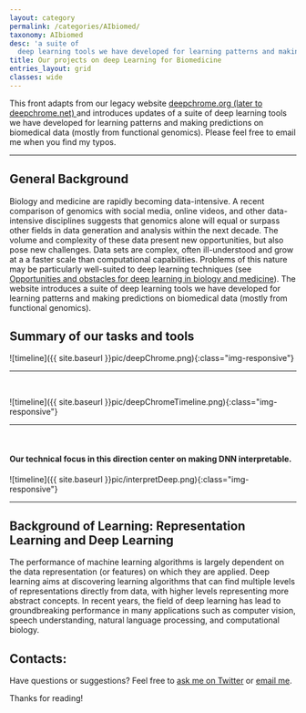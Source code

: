 ```yaml
---
layout: category
permalink: /categories/AIbiomed/
taxonomy: AIbiomed
desc: 'a suite of
  deep learning tools we have developed for learning patterns and making predictions from data sets in biomedicine. '
title: Our projects on deep Learning for Biomedicine
entries_layout: grid
classes: wide
---
```


<div>
  This front adapts from our legacy website <a href="http://deepchrome.net/">deepchrome.org (later to deepchrome.net) </a> and introduces updates of a suite of
    deep learning tools we have developed for learning patterns and making predictions on biomedical data (mostly from functional genomics).
    Please feel free to email me when you find my typos. 

</div>

<hr>



## General Background 

Biology and medicine are rapidly becoming data-intensive. A recent comparison of genomics with social media, online videos, and other data-intensive disciplines suggests that genomics alone will equal or surpass other fields in data generation and analysis within the next decade.  The volume and complexity of these data present new opportunities, but also pose new challenges. Data sets are complex, often ill-understood and grow at a a faster scale than computational capabilities.  Problems of this nature may be particularly well-suited to deep learning techniques (see [Opportunities and obstacles for deep learning in biology and medicine](https://royalsocietypublishing.org/doi/full/10.1098/rsif.2017.0387)). The website  introduces a suite of deep learning tools we have developed for learning patterns and making predictions on biomedical data (mostly from functional genomics).


## Summary of our tasks and tools 

![timeline]({{ site.baseurl }}pic/deepChrome.png){:class="img-responsive"}

<hr>
<br>


![timeline]({{ site.baseurl }}pic/deepChromeTimeline.png){:class="img-responsive"}


<hr>
<br>

#### Our technical focus in this direction center on making DNN interpretable. 

![timeline]({{ site.baseurl }}pic/interpretDeep.png){:class="img-responsive"}


<hr>



## Background of Learning: Representation Learning and Deep Learning

The performance of machine learning algorithms is largely dependent on the
 data representation (or features) on which they are
applied. Deep learning aims at discovering learning algorithms that can
find multiple levels of representations directly from data, with higher
levels representing more abstract concepts. In recent years,
the field of deep learning has lead to groundbreaking performance in many applications such as computer vision, speech understanding, natural language processing, and computational biology.





## Contacts:
Have questions or suggestions? Feel free to [ask me on Twitter](https://twitter.com/Qdatalab) or [email me](http://www.cs.virginia.edu/yanjun/).

Thanks for reading!


<!--


<hr> 

<h1> Blog Posts </h1>

<hr>

<div class="posts">

  {% for post in site.posts  %}

  <div class="post">
    <h1 class="post-title">
      <a href="{{ site.baseurl }}{{ post.url }}">
        {{ post.title }}
      </a>
    </h1>

    <span class="post-date">{{ post.date | date_to_string }}</span>

    {{ post.content }}
  </div>
  {% endfor %}
</div>
 -->